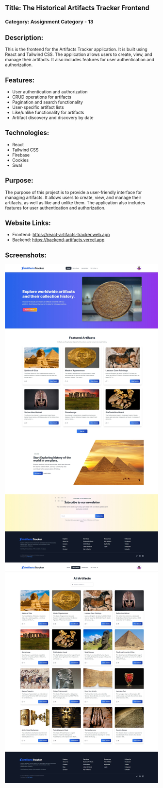 ## Title: The Historical Artifacts Tracker Frontend

### Category: Assignment Category - 13

## Description:

This is the frontend for the Artifacts Tracker application. It is built using React and Tailwind CSS. The application allows users to create, view, and manage their artifacts. It also includes features for user authentication and authorization.

## Features:

- User authentication and authorization
- CRUD operations for artifacts
- Pagination and search functionality
- User-specific artifact lists
- Like/unlike functionality for artifacts
- Artifact discovery and discovery by date

## Technologies:

- React
- Tailwind CSS
- Firebase
- Cookies
- Swal

## Purpose:

The purpose of this project is to provide a user-friendly interface for managing artifacts. It allows users to create, view, and manage their artifacts, as well as like and unlike them. The application also includes features for user authentication and authorization.

## Website Links:

- Frontend: https://react-artifacts-tracker.web.app
- Backend: https://backend-artifacts.vercel.app

## Screenshots:

![Screenshot 1](./public/home.jpeg)
![Screenshot 2](./public/home-2.jpeg)
